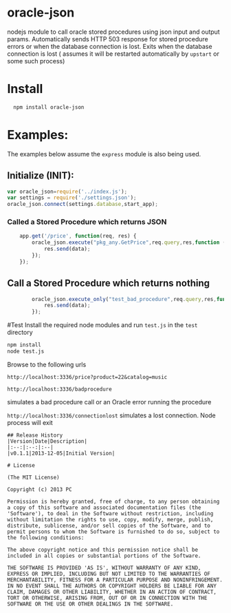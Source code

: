 oracle-json
===========

nodejs module to call oracle stored procedures using json input and output params.
Automatically sends HTTP 503 response for stored procedure errors or when the database connection is lost.
Exits when the database connection is lost ( assumes it will be restarted automatically by `upstart` or some such process)


# Install

```bash
  npm install oracle-json
```


# Examples:

The examples below assume the `express` module is also being used.

## Initialize (INIT):

```js
var oracle_json=require('../index.js');
var settings = require('./settings.json');
oracle_json.connect(settings.database,start_app);
```

### Called a Stored Procedure which returns JSON

```js
	app.get('/price', function(req, res) {
		oracle_json.execute("pkg_any.GetPrice",req.query,res,function (data){
			res.send(data);
		});
	});
```

## Call a Stored Procedure which returns nothing
```js
		oracle_json.execute_only("test_bad_procedure",req.query,res,function (data){
			res.send(data);
		});
```

#Test
Install the required node modules and run `test.js` in the `test` directory
```bash
npm install
node test.js
```

Browse to the following urls

`http://localhost:3336/price?product=22&catalog=music`

`http://localhost:3336/badprocedure`

simulates a bad procedure call or an Oracle error running the procedure

`http://localhost:3336/connectionlost`
simulates a lost connection. Node process will exit
```
## Release History
|Version|Date|Description|
|:--:|:--:|:--|
|v0.1.1|2013-12-05|Initial Version|

# License 

(The MIT License)

Copyright (c) 2013 PC 

Permission is hereby granted, free of charge, to any person obtaining
a copy of this software and associated documentation files (the
'Software'), to deal in the Software without restriction, including
without limitation the rights to use, copy, modify, merge, publish,
distribute, sublicense, and/or sell copies of the Software, and to
permit persons to whom the Software is furnished to do so, subject to
the following conditions:

The above copyright notice and this permission notice shall be
included in all copies or substantial portions of the Software.

THE SOFTWARE IS PROVIDED 'AS IS', WITHOUT WARRANTY OF ANY KIND,
EXPRESS OR IMPLIED, INCLUDING BUT NOT LIMITED TO THE WARRANTIES OF
MERCHANTABILITY, FITNESS FOR A PARTICULAR PURPOSE AND NONINFRINGEMENT.
IN NO EVENT SHALL THE AUTHORS OR COPYRIGHT HOLDERS BE LIABLE FOR ANY
CLAIM, DAMAGES OR OTHER LIABILITY, WHETHER IN AN ACTION OF CONTRACT,
TORT OR OTHERWISE, ARISING FROM, OUT OF OR IN CONNECTION WITH THE
SOFTWARE OR THE USE OR OTHER DEALINGS IN THE SOFTWARE.
